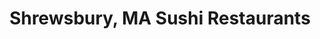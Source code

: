 ---
layout: city
title: Shrewsbury, MA Sushi Restaurants
permalink: /massachusetts/shrewsbury/
stateAbbr: MA
stateName: Massachusetts
cityName: Shrewsbury
---